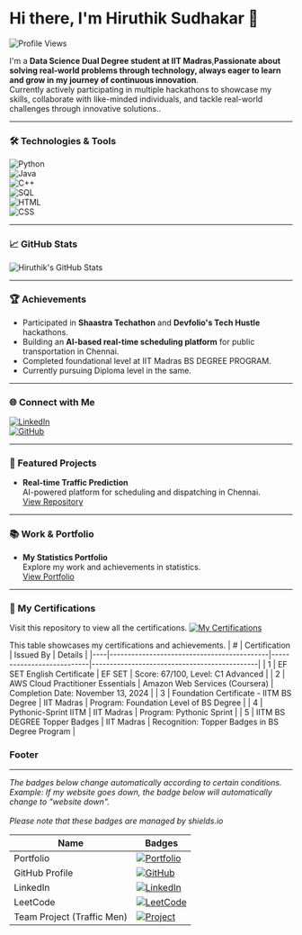 # Hi there, I'm Hiruthik Sudhakar 👋

![Profile Views](https://komarev.com/ghpvc/?username=HIRU-VIRU&color=blue&style=flat-square)

I'm a **Data Science Dual Degree student at IIT Madras**,**Passionate about solving real-world problems through technology, always eager to learn and grow in my journey of continuous innovation**.  
Currently actively participating in multiple hackathons to showcase my skills, collaborate with like-minded individuals, and tackle real-world challenges through innovative solutions..

---

### 🛠️ Technologies & Tools
![Python](https://img.shields.io/badge/Python-3776AB?style=flat&logo=python&logoColor=white)  
![Java](https://img.shields.io/badge/Java-ED8B00?style=flat&logo=java&logoColor=white)  
![C++](https://img.shields.io/badge/C++-00599C?style=flat&logo=cplusplus&logoColor=white)  
![SQL](https://img.shields.io/badge/SQL-4479A1?style=flat&logo=mysql&logoColor=white)  
![HTML](https://img.shields.io/badge/HTML-E34F26?style=flat&logo=html5&logoColor=white)  
![CSS](https://img.shields.io/badge/CSS-1572B6?style=flat&logo=css3&logoColor=white)

---
### 📈 GitHub Stats

![Hiruthik's GitHub Stats](https://github-readme-stats.vercel.app/api?username=HIRU-VIRU&show_icons=true&hide_title=true&hide=prs&count_private=true)


---

### 🏆 Achievements
- Participated in **Shaastra Techathon** and **Devfolio's Tech Hustle** hackathons.  
- Building an **AI-based real-time scheduling platform** for public transportation in Chennai.  
- Completed foundational level at IIT Madras BS DEGREE PROGRAM.
- Currently pursuing Diploma level in the same.

---

### 🌐 Connect with Me
[![LinkedIn](https://img.shields.io/badge/LinkedIn-blue?style=flat&logo=linkedin)](https://www.linkedin.com/in/hiruthik-sudhakar/)  
[![GitHub](https://img.shields.io/badge/GitHub-100000?style=flat&logo=github&logoColor=white)](https://github.com/HIRU-VIRU)  

---

### 🚀 Featured Projects
- **Real-time Traffic Prediction**  
  AI-powered platform for scheduling and dispatching in Chennai.  
  [View Repository](https://github.com/HIRU-VIRU/traffic-men)

---

### 📚 Work & Portfolio
- **My Statistics Portfolio**  
  Explore my work and achievements in statistics.  
  [View Portfolio](https://sites.google.com/ds.study.iitm.ac.in/hiruthiksudhakar-portfolio/home)

---
### 📜 My Certifications

Visit this repository to view all the certifications.
[![My Certifications](https://img.shields.io/badge/My%20Certifications-Repo-blue)](https://github.com/HIRU-VIRU/My-Certifications)



This table showcases my certifications and achievements.
| #  | Certification                                | Issued By                 | Details                                      |
|----|--------------------------------------------|---------------------------|----------------------------------------------|
| 1  | EF SET English Certificate                | EF SET                    | Score: 67/100, Level: C1 Advanced           |
| 2  | AWS Cloud Practitioner Essentials         | Amazon Web Services (Coursera) | Completion Date: November 13, 2024        |
| 3  | Foundation Certificate - IITM BS Degree   | IIT Madras                 | Program: Foundation Level of BS Degree      |
| 4  | Pythonic-Sprint IITM                      | IIT Madras                 | Program: Pythonic Sprint                    |
| 5  | IITM BS DEGREE Topper Badges              | IIT Madras                 | Recognition: Topper Badges in BS Degree Program |


### Footer
---
  *The badges below change automatically according to certain conditions. <br> Example: If my website goes down, the badge below will automatically change to "website down". <br><br> Please note that these badges are managed by shields.io*
  
  | Name | Badges |
  | ---- | ------ |
  | Portfolio | [![Portfolio](https://img.shields.io/website?down_message=Website%20down.&up_message=It's%20working%20fine!&url=https://sites.google.com/ds.study.iitm.ac.in/hiruthiksudhakar-portfolio/home)](https://sites.google.com/ds.study.iitm.ac.in/hiruthiksudhakar-portfolio/home) |
  | GitHub Profile | [![GitHub](https://img.shields.io/website?down_message=GitHub%20profile%20down.&up_message=It's%20working%20fine!&url=https://github.com/HIRU-VIRU)](https://github.com/HIRU-VIRU) |
  | LinkedIn | [![LinkedIn](https://img.shields.io/website?down_message=LinkedIn%20profile%20down.&up_message=It's%20working%20fine!&url=https://www.linkedin.com/in/hiruthik-sudhakar/)](https://www.linkedin.com/in/hiruthik-sudhakar/) |
  | LeetCode | [![LeetCode](https://img.shields.io/website?down_message=LeetCode%20profile%20down.&up_message=It's%20working%20fine!&url=https://leetcode.com/u/HiruthikSudhakar/)](https://leetcode.com/u/HiruthikSudhakar/) |
  | Team Project (Traffic Men) | [![Project](https://img.shields.io/website?down_message=Project%20down.&up_message=It's%20working%20fine!&url=https://kishoreb.xyz/traffic-men.github.io/)](https://kishoreb.xyz/traffic-men.github.io/) |
